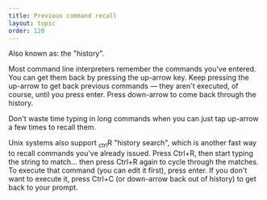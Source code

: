 ```yaml
---
title: Previous command recall
layout: topic
order: 120
---
```


Also known as: the "history".

Most command line interpreters remember the commands you've entered. You can
get them back by pressing the up-arrow key. Keep pressing the up-arrow to get
back previous commands — they aren't executed, of course, until you press
enter. Press down-arrow to come back through the history.

Don't waste time typing in long commands when you can just tap up-arrow a few
times to recall them.

Unix systems also support <span class="key"><sub>ctrl</sub></span><span
class="key">R</span> "history search", which is another fast way to recall
commands you've already issued. Press Ctrl+R, then start typing the string to
match... then press Ctrl+R again to cycle through the matches. To execute that
command (you can edit it first), press enter. If you don't want to execute it,
press Ctrl+C (or down-arrow back out of history) to get back to your prompt.


